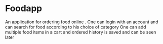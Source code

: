 # Foodapp
An application for ordering food online .
One can login with an account and can search for food according to his choice of category
One can add multiple food items in a cart and ordered history is saved and can be seen later
